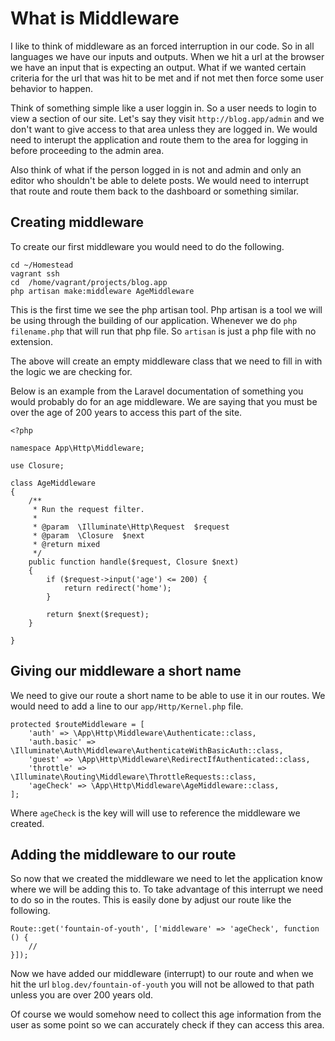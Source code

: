 # What is Middleware

I like to think of middleware as an forced interruption in our code. So in all languages we have our inputs and outputs. When we hit a url at the browser we have an input that is expecting an output. What if we wanted certain criteria for the url that was hit to be met and if not met then force some user behavior to happen.

Think of something simple like a user loggin in. So a user needs to login to view a section of our site. Let's say they visit `http://blog.app/admin` and we don't want to give access to that area unless they are logged in. We would need to interupt the application and route them to the area for logging in before proceeding to the admin area.

Also think of what if the person logged in is not and admin and only an editor  who shouldn't be able to delete posts. We would need to interrupt that route and route them back to the dashboard or something similar.

## Creating middleware

To create our first middleware you would need to do the following.

```
cd ~/Homestead
vagrant ssh
cd  /home/vagrant/projects/blog.app
php artisan make:middleware AgeMiddleware
```
This is the first time we see the php artisan tool. Php artisan is a tool we will be using through the building of our application. Whenever we do `php filename.php` that will run that php file. So `artisan` is just a php file with no extension.

The above will create an empty middleware class that we need to fill in with the logic we are checking for.

Below is an example from the Laravel documentation of something you would probably do for an age middleware. We are saying that you must be over the age of 200 years to access this part of the site.

```
<?php

namespace App\Http\Middleware;

use Closure;

class AgeMiddleware
{
    /**
     * Run the request filter.
     *
     * @param  \Illuminate\Http\Request  $request
     * @param  \Closure  $next
     * @return mixed
     */
    public function handle($request, Closure $next)
    {
        if ($request->input('age') <= 200) {
            return redirect('home');
        }

        return $next($request);
    }

}
```
## Giving our middleware a short name

We need to give our route a short name to be able to use it in our routes. We would need to add a line to our `app/Http/Kernel.php` file.

```
protected $routeMiddleware = [
    'auth' => \App\Http\Middleware\Authenticate::class,
    'auth.basic' => \Illuminate\Auth\Middleware\AuthenticateWithBasicAuth::class,
    'guest' => \App\Http\Middleware\RedirectIfAuthenticated::class,
    'throttle' => \Illuminate\Routing\Middleware\ThrottleRequests::class,
    'ageCheck' => \App\Http\Middleware\AgeMiddleware::class,
];
```
Where `ageCheck` is the key will will use to reference the middleware we created.

## Adding the middleware to our route

So now that we created the middleware we need to let the application know where we will be adding this to. To take advantage of this interrupt we need to do so in the routes. This is easily done by adjust our route like the following.

```
Route::get('fountain-of-youth', ['middleware' => 'ageCheck', function () {
    //
}]);
```

Now we have added our middleware (interrupt) to our route and when we hit the url `blog.dev/fountain-of-youth` you will not be allowed to that path unless you are over 200 years old.

Of course we would somehow need to collect this age information from the user as some point so we can accurately check if they can access this area.
